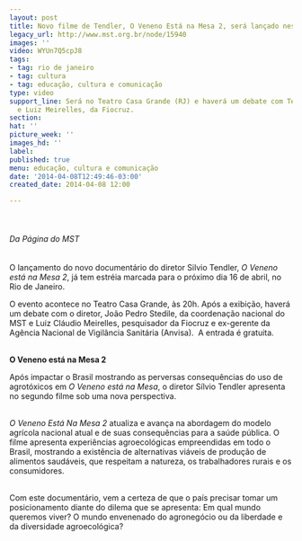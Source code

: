 ```yaml
---
layout: post
title: Novo filme de Tendler, O Veneno Está na Mesa 2, será lançado nesta quarta
legacy_url: http://www.mst.org.br/node/15940
images: ''
video: WYUn7Q5cpJ8
tags:
- tag: rio de janeiro
- tag: cultura
- tag: educação, cultura e comunicação
type: video
support_line: Será no Teatro Casa Grande (RJ) e haverá um debate com Tendler, Stedile
  e Luiz Meirelles, da Fiocruz.
section: 
hat: ''
picture_week: ''
images_hd: ''
label: 
published: true
menu: educação, cultura e comunicação
date: '2014-04-08T12:49:46-03:00'
created_date: 2014-04-08 12:00

---
```

<p class="MsoNormal"><img style="margin: 10px;" src="http://www.mst.org.br/sites/default/files/lan%C3%A7amento_veneno%20esta%20na%20mesa.jpg" alt=""><br><br><em>Da Página do MST<br></em><br><br>O lançamento do novo documentário do diretor Silvio Tendler, <em>O Veneno está na Mesa 2</em>, já tem estréia marcada para o próximo dia 16 de abril, no Rio de Janeiro.</p><p class="MsoNormal">O evento acontece no Teatro Casa Grande, às 20h. Após a exibição, haverá um debate com o diretor, João Pedro Stedile, da coordenação nacional do MST e Luiz Cláudio Meirelles, pesquisador da Fiocruz e ex-gerente da Agência Nacional de Vigilância Sanitária (Anvisa). &nbsp;A entrada é gratuita.</p><p class="MsoNormal"><strong><br>O Veneno está na Mesa 2</strong></p><p class="MsoNormal">Após impactar o Brasil mostrando as perversas consequências do uso de agrotóxicos em <em>O Veneno está na Mesa</em>, o diretor Sílvio Tendler apresenta no segundo filme sob uma nova perspectiva.</p><p class="MsoNormal"><br><em>O Veneno Está Na Mesa 2</em> atualiza e avança na abordagem do modelo agrícola nacional atual e de suas consequências para a saúde pública. O filme apresenta experiências agroecológicas empreendidas em todo o Brasil, mostrando a existência de alternativas viáveis de produção de alimentos saudáveis, que respeitam a natureza, os trabalhadores rurais e os consumidores.</p><p class="MsoNormal"><br>Com este documentário, vem a certeza de que o país precisar tomar um posicionamento diante do dilema que se apresenta: Em qual mundo queremos viver? O mundo envenenado do agronegócio ou da liberdade e da diversidade agroecológica?</p><p class="MsoNormal"><object width="600" height="500" data="http://www.youtube.com/v/WYUn7Q5cpJ8" type="application/x-shockwave-flash"><param name="data" value="http://www.youtube.com/v/WYUn7Q5cpJ8"><param name="src" value="http://www.youtube.com/v/WYUn7Q5cpJ8"></object></p>
